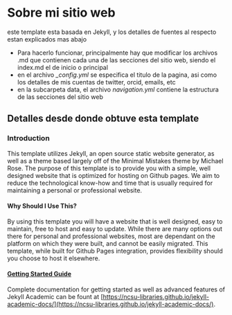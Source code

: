 # Sobre mi sitio web
este template esta basada en Jekyll, y los detalles de fuentes al respecto estan explicados mas abajo

+ Para hacerlo funcionar, principalmente hay que modificar los archivos .md que contienen cada una de las secciones del sitio web, siendo el index.md el de inicio o principal
+ en el archivo *_config.yml* se especifica el titulo de la pagina, asi como los detalles de mis cuentas de twitter, orcid, emails, etc
+ en la subcarpeta data, el archivo *navigation.yml* contiene la estructura de las secciones del sitio web


## Detalles desde donde obtuve esta template

### Introduction
This template utilizes Jekyll, an open source static website generator, as well as a theme based largely off of the Minimal Mistakes theme by Michael Rose. The purpose of this template is to provide you with a simple, well designed website that is optimized for hosting on Github pages. We aim to reduce the technological know-how and time that is usually required for maintaining a personal or professional website.

#### Why Should I Use This?
By using this template you will have a website that is well designed, easy to maintain, free to host and easy to update. While there are many options out there for personal and professional websites, most are dependant on the platform on which they were built, and cannot be easily migrated. This template, while built for Github Pages integration, provides flexibility should you choose to host it elsewhere.

#### [Getting Started Guide](https://ncsu-libraries.github.io/jekyll-academic-docs/)
Complete documentation for getting started as well as advanced features of Jekyll Academic can be fount at [https://ncsu-libraries.github.io/jekyll-academic-docs/](https://ncsu-libraries.github.io/jekyll-academic-docs/).
